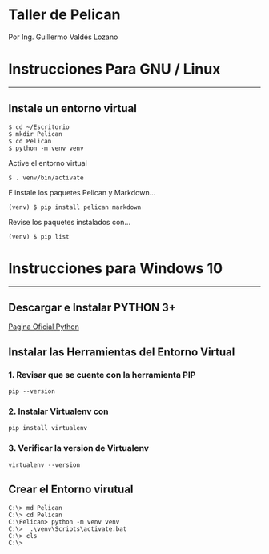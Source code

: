 # Taller de Pelican

Por Ing. Guillermo Valdés Lozano

# Instrucciones Para GNU / Linux
___
## Instale un entorno virtual

    $ cd ~/Escritorio
    $ mkdir Pelican
    $ cd Pelican
    $ python -m venv venv

Active el entorno virtual

    $ . venv/bin/activate

E instale los paquetes Pelican y Markdown...

    (venv) $ pip install pelican markdown

Revise los paquetes instalados con...

    (venv) $ pip list


# Instrucciones para Windows 10
___
## Descargar e Instalar PYTHON 3+

[Pagina Oficial Python](https://www.python.org/downloads/)

## Instalar las Herramientas del Entorno Virtual
### 1. Revisar que se cuente con la herramienta PIP

    pip --version

### 2. Instalar Virtualenv con
    
    pip install virtualenv

### 3. Verificar la version de Virtualenv
    
    virtualenv --version

## Crear el Entorno virutual

    C:\> md Pelican
    C:\> cd Pelican
    C:\Pelican> python -m venv venv
    C:\>  .\venv\Scripts\activate.bat
    C:\> cls
    C:\> 

